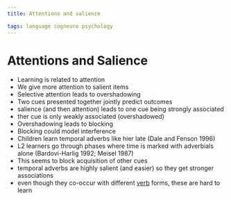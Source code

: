 ```yaml
---
title: Attentions and salience

tags: language cogneuro psychology 
---
```


# Attentions and Salience
- Learning is related to attention
- We give more attention to salient items
- Selective attention leads to overshadowing
- Two cues presented together jointly predict outcomes
- salience (and then attention) leads to one cue being strongly associated
- ther cue is only weakly associated (overshadowed)
- Overshadowing leads to blocking
- Blocking could model interference
- Children learn temporal adverbs like hier late (Dale and Fenson 1996)
- L2 learners go through phases where time is marked with adverbials alone (Bardovi-Harlig 1992; Meisel 1987)
- This seems to block acquisition of other cues
- temporal adverbs are highly salient (and easier) so they get stronger associations
- even though they co-occur with different [verb](Verb.md) forms, these are hard to learn


























